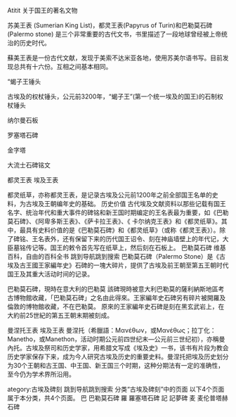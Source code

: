 Atitit 关于国王的著名文物

苏美王表 (Sumerian King List)，都灵王表(Papyrus of Turin)和巴勒莫石碑 (Palermo stone)
是三个非常重要的古代文书，书里描述了一段地球曾经被上帝统治的历史时代。

蘇美王表是一份古代文献，发现于美索不达米亚各地，使用苏美尔语书写。目前发现总共有十六份。互相之间基本相同。

“蝎子王锤头

古埃及的权杖锤头，公元前3200年，“蝎子王”(第一个统一埃及的国王)的石制权杖锤头

纳尔曼石板

罗塞塔石碑

金字塔

大流士石碑铭文

都灵王表 埃及王表

都灵纸草，亦称都灵王表，是记录古埃及公元前1200年之前全部国王名单的史料，为古埃及王朝编年史的基础。
历史价值
古代埃及文献资料以那些记载有国王名字、统治年代和重大事件的碑铭和新王国时期编定的王名表最为重要，如《巴勒莫石碑》、《阿卑多斯王表》、《萨卡拉王表》、《 卡尔纳克王表》和《都灵纸草》。其中，最具有史料价值的是《巴勒莫石碑》和《都灵纸草》（或称《都灵王表》）。除了碑铭、王名表外，还有保留下来的历代国王诏令、刻在神庙墙壁上的年代记，大臣墓铭传记等。国王的敕令首先写在纸草上，然后刻在石板上。
巴勒莫石碑
维基百科，自由的百科全书
跳到导航跳到搜索
巴勒莫石碑（Palermo Stone）是《古埃及古王國王家編年史》石碑的一塊大碎片，提供了古埃及前王朝至第五王朝时代国王及其重大活动时间的记录。


巴勒莫石碑，現時在意大利的巴勒莫
該碑現時被意大利巴勒莫的薩利納斯地區考古博物館收藏，「巴勒莫石碑」之名由此得來。王家編年史石碑另有碎片被開羅及倫敦的博物館收藏，不在巴勒莫。
原來的王家編年史石碑是刻在黑玄武岩上，在大約前25世紀的第五王朝末期被刻成。


曼涅托王表 埃及王表
曼涅托（希臘語：Μανέθων，或Μανέθως；拉丁化：Manetho，或Manethon，活动时期公元前四世纪末—公元前三世纪初），亦稱曼內托。古埃及祭司和历史学家，用希腊文写成《埃及史》一书，该书有片段为教会历史学家保存下来，成为今人研究古埃及历史的重要史料。曼涅托把埃及历史划分为30个王朝和古王国、中王国、新王国三个时期，这种分期法有一定的准确性，至今仍为学术界所沿用。



ategory:古埃及碑刻
跳到导航跳到搜索
分类“古埃及碑刻”中的页面
以下4个页面属于本分类，共4个页面。
巴
巴勒莫石碑
羅
羅塞塔石碑
記
記夢碑
麦
麦伦普塔赫石碑


